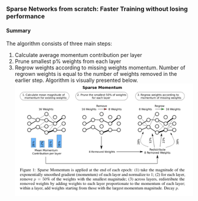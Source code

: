 ### Sparse Networks from scratch: Faster Training without losing performance

#### Summary
The algorithm consists of three main steps:
1. Calculate average momentum contribution per layer
2. Prune smallest p% weights from each layer
3. Regrow weights according to missing weights momentum. Number of regrown weights is equal to the number of weights removed in the earlier step.
Algorithm is visually presented below.
![](./figs/Sparse_momentum/sparse_momentum.png) 